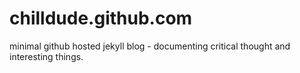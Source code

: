 chilldude.github.com
====================

minimal github hosted jekyll blog - documenting critical thought and interesting things.